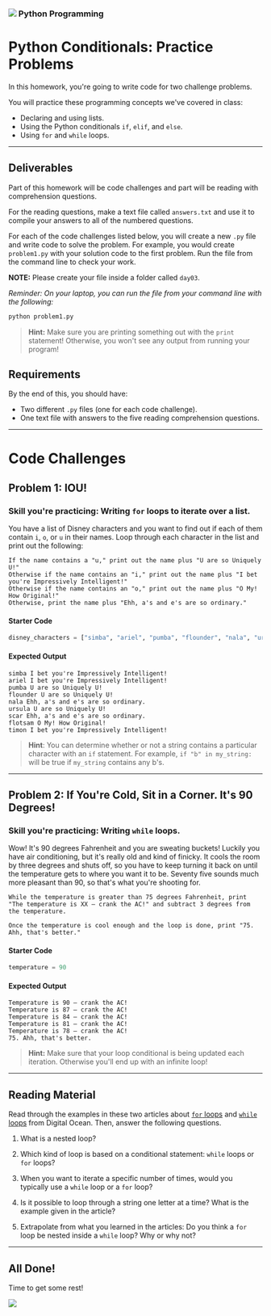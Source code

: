 ### ![](https://ga-dash.s3.amazonaws.com/production/assets/logo-9f88ae6c9c3871690e33280fcf557f33.png) Python Programming

<!---
This assignment was developed by Brandi

Questions? Comments?
1. Log an issue to this repo to alert me of a problem.
2. Suggest an edit yourself by forking this repo, making edits, and submitting a pull request with your changes back to our master branch.
3. Hit me up on Slack @brandib.
--->

# Python Conditionals: Practice Problems

In this homework, you're going to write code for two challenge problems.

You will practice these programming concepts we've covered in class:

* Declaring and using lists.
* Using the Python conditionals `if`, `elif`, and `else`.
* Using `for` and `while` loops.

---

## Deliverables

Part of this homework will be code challenges and part will be reading with comprehension questions.

For the reading questions, make a text file called `answers.txt` and use it to compile your answers to all of the numbered questions.

For each of the code challenges listed below, you will create a new `.py` file and write code to solve the problem. For example, you would create `problem1.py` with your solution code to the first problem. Run the file from the command line to check your work.

**NOTE:** Please create your file inside a folder called `day03`.

*Reminder: On your laptop, you can run the file from your command line with the following:*

```python
python problem1.py
```

> **Hint:** Make sure you are printing something out with the `print` statement! Otherwise, you won't see any output from running your program!


## Requirements

By the end of this, you should have:
* Two different `.py` files (one for each code challenge).
* One text file with answers to the five reading comprehension questions.

---

# Code Challenges

## Problem 1: IOU!

### Skill you're practicing: Writing `for` loops to iterate over a list.

You have a list of Disney characters and you want to find out if each of them contain `i`, `o`, or `u` in their names. Loop through each character in the list and print out the following:

```
If the name contains a "u," print out the name plus "U are so Uniquely U!"
Otherwise if the name contains an "i," print out the name plus "I bet you're Impressively Intelligent!"
Otherwise if the name contains an "o," print out the name plus "O My! How Original!"
Otherwise, print the name plus "Ehh, a's and e's are so ordinary."
```

#### Starter Code

```python
disney_characters = ["simba", "ariel", "pumba", "flounder", "nala", "ursula", "scar", "flotsam", "timon"]

```

#### Expected Output

```
simba I bet you're Impressively Intelligent!
ariel I bet you're Impressively Intelligent!
pumba U are so Uniquely U!
flounder U are so Uniquely U!
nala Ehh, a's and e's are so ordinary.
ursula U are so Uniquely U!
scar Ehh, a's and e's are so ordinary.
flotsam O My! How Original!
timon I bet you're Impressively Intelligent!
```


> **Hint**: You can determine whether or not a string contains a particular character with an `if` statement. For example, `if "b" in my_string:` will be true if `my_string` contains any b's.

---

## Problem 2: If You're Cold, Sit in a Corner. It's 90 Degrees!

### Skill you're practicing: Writing `while` loops.

Wow! It's 90 degrees Fahrenheit and you are sweating buckets! Luckily you have air conditioning, but it's really old and kind of finicky. It cools the room by three degrees and shuts off, so you have to keep turning it back on until the temperature gets to where you want it to be. Seventy five sounds much more pleasant than 90, so that's what you're shooting for.

```
While the temperature is greater than 75 degrees Fahrenheit, print "The temperature is XX — crank the AC!" and subtract 3 degrees from the temperature.

Once the temperature is cool enough and the loop is done, print "75. Ahh, that's better."
```

#### Starter Code

```python
temperature = 90
```

#### Expected Output

```
Temperature is 90 — crank the AC!
Temperature is 87 — crank the AC!
Temperature is 84 — crank the AC!
Temperature is 81 — crank the AC!
Temperature is 78 — crank the AC!
75. Ahh, that's better.
```

> **Hint:** Make sure that your loop conditional is being updated each iteration. Otherwise you'll end up with an infinite loop!

---

## Reading Material

Read through the examples in these two articles about [`for` loops](https://www.digitalocean.com/community/tutorials/how-to-construct-for-loops-in-python-3) and [`while` loops](https://www.digitalocean.com/community/tutorials/how-to-construct-while-loops-in-python-3) from Digital Ocean. Then, answer the following questions.

1. What is a nested loop?

2. Which kind of loop is based on a conditional statement: `while` loops or `for` loops?

3. When you want to iterate a specific number of times, would you typically use a `while` loop or a `for` loop?

4. Is it possible to loop through a string one letter at a time? What is the example given in the article?

5. Extrapolate from what you learned in the articles: Do you think a `for` loop be nested inside a `while` loop? Why or why not?

---

## All Done!

Time to get some rest!

![](https://media.giphy.com/media/13h8Y1oVRO30KQ/giphy.gif)
